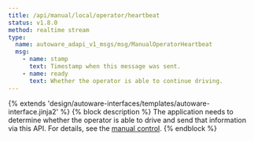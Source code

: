 ```yaml
---
title: /api/manual/local/operator/heartbeat
status: v1.8.0
method: realtime stream
type:
  name: autoware_adapi_v1_msgs/msg/ManualOperatorHeartbeat
  msg:
    - name: stamp
      text: Timestamp when this message was sent.
    - name: ready
      text: Whether the operator is able to continue driving.
---
```


{% extends 'design/autoware-interfaces/templates/autoware-interface.jinja2' %}
{% block description %}
The application needs to determine whether the operator is able to drive and send that information via this API.
For details, see the [manual control](../../../../../features/manual-control.md).
{% endblock %}
